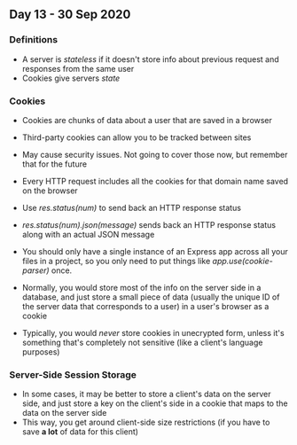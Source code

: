 ## Day 13 - 30 Sep 2020

### Definitions

* A server is *stateless* if it doesn't store info about previous request and responses from the same user
* Cookies give servers *state*

### Cookies

* Cookies are chunks of data about a user that are saved in a browser
* Third-party cookies can allow you to be tracked between sites
* May cause security issues. Not going to cover those now, but remember that for the future
* Every HTTP request includes all the cookies for that domain name saved on the browser

* Use *res.status(num)* to send back an HTTP response status
* *res.status(num).json(message)* sends back an HTTP response status along with an actual JSON message
* You should only have a single instance of an Express app across all your files in a project, so you only need to put 
things like *app.use(cookie-parser)* once.
* Normally, you would store most of the info on the server side in a database, and just store a small piece of data (usually the unique
ID of the server data that corresponds to a user) in a user's browser as a cookie
* Typically, you would *never* store cookies in unecrypted form, unless it's something that's completely not sensitive (like
a client's language purposes)

### Server-Side Session Storage

* In some cases, it may be better to store a client's data on the server side, and just store a key on the client's side in a cookie that maps
to the data on the server side
* This way, you get around client-side size restrictions (if you have to save **a lot** of data for this client)





